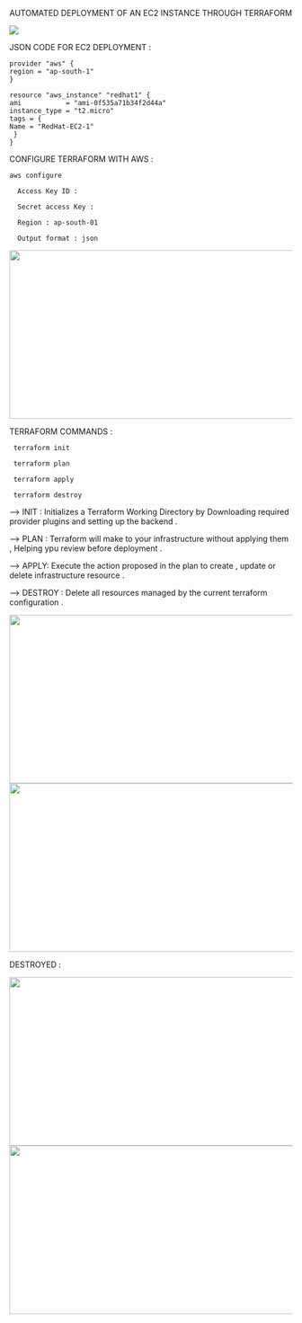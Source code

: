 AUTOMATED DEPLOYMENT OF AN EC2 INSTANCE THROUGH TERRAFORM 

 <img src="https://github.com/gowtthamm/Terraform-EC2/blob/228fcf4d198ca6ae9f08b2c5c780b3d5029b60e6/Flowchart.png" >

 JSON CODE FOR EC2 DEPLOYMENT : 

    provider "aws" {
    region = "ap-south-1"
    }

    resource "aws_instance" "redhat1" {
    ami           = "ami-0f535a71b34f2d44a"
    instance_type = "t2.micro"
    tags = {
    Name = "RedHat-EC2-1"
     }
    }

 CONFIGURE TERRAFORM WITH AWS :
 
    aws configure 
    
      Access Key ID : 
    
      Secret access Key : 
    
      Region : ap-south-01 
    
      Output format : json

<img src="https://github.com/gowtthamm/Terraform-EC2/blob/d0c07a81368113b043e2fc6c126459adaac00903/AWS%20Configure.png" width="600" height="300">

		
 TERRAFORM COMMANDS :
 
     terraform init 

     terraform plan 
        
     terraform apply 

     terraform destroy
       

--> INIT : Initializes a Terraform Working Directory by Downloading required provider plugins and setting up the backend .

--> PLAN : Terraform will make to your infrastructure without applying them , Helping ypu review before deployment .

--> APPLY: Execute the action proposed in the plan to create , update or delete infrastructure resource .

--> DESTROY : Delete all resources managed by the current terraform configuration .



<img src="https://github.com/gowtthamm/Terraform-EC2/blob/bf20f7b631f3d42d79c3d70e0b295a9ad68874f2/Apply.png" width="600" height="300">

<img src="https://github.com/gowtthamm/Terraform-EC2/blob/bf20f7b631f3d42d79c3d70e0b295a9ad68874f2/Deployed.png" width="600" height="300">

DESTROYED :

<img src="https://github.com/gowtthamm/Terraform-EC2/blob/bf20f7b631f3d42d79c3d70e0b295a9ad68874f2/Destory.png" width="600" height="300">

<img src="https://github.com/gowtthamm/Terraform-EC2/blob/bf20f7b631f3d42d79c3d70e0b295a9ad68874f2/Destroyed.png" width="600" height="300">

